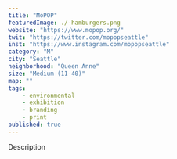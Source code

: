 ```yaml
---
title: "MoPOP"
featuredImage: ./-hamburgers.png
website: "https://www.mopop.org/"
twit: "https://twitter.com/mopopseattle"
inst: "https://www.instagram.com/mopopseattle"
category: "M"
city: "Seattle"
neighborhood: "Queen Anne"
size: "Medium (11-40)"
map: ""
tags:
    - environmental
    - exhibition
    - branding
    - print
published: true
---
```


Description

